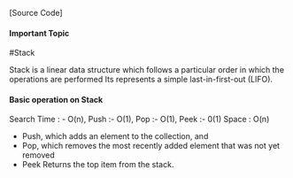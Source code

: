 [Source Code]

#### Important Topic

#Stack

Stack is a linear data structure which follows a particular order in which the operations are performed
Its represents a simple last-in-first-out (LIFO).

#### Basic operation on Stack

Search Time : - O(n), Push :- O(1), Pop :- O(1), Peek :- 0(1)
Space : O(n)

   - Push, which adds an element to the collection, and
   - Pop, which removes the most recently added element that was not yet removed
   - Peek Returns the top item from the stack.






